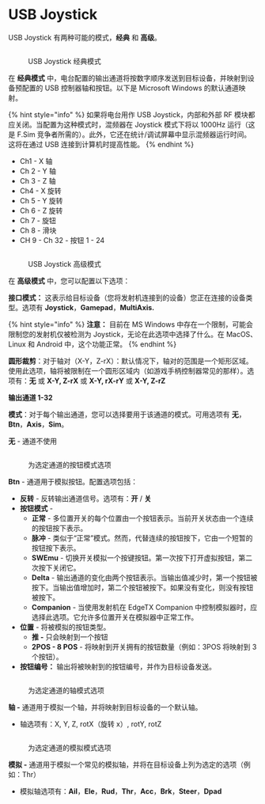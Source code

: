 # USB Joystick

USB Joystick 有两种可能的模式，**经典** 和 **高级**。&#x20;

<figure><img src="/.gitbook/assets/usbjoystick1.png" alt=""><figcaption><p>USB Joystick 经典模式</p></figcaption></figure>

在 **经典模式** 中，电台配置的输出通道将按数字顺序发送到目标设备，并映射到设备预配置的 USB 控制器轴和按钮。以下是 Microsoft Windows 的默认通道映射。

{% hint style="info" %}
如果将电台用作 USB Joystick，内部和外部 RF 模块都应关闭。当配置为这种模式时，混频器在 Joystick 模式下将以 1000Hz 运行（这是 F.Sim 竞争者所需的）。此外，它还在统计/调试屏幕中显示混频器运行时间。这将在通过 USB 连接到计算机时提高性能。&#x20;
{% endhint %}

* Ch1 - X 轴
* Ch 2 - Y 轴
* Ch 3 - Z 轴
* Ch4 - X 旋转
* Ch 5 - Y 旋转
* Ch 6 - Z 旋转
* Ch 7 - 旋钮
* Ch 8 - 滑块
* CH 9 - Ch 32 - 按钮 1 - 24

<figure><img src="/.gitbook/assets/usbjoystick.png" alt=""><figcaption><p>USB Joystick 高级模式</p></figcaption></figure>

在 **高级模式** 中，您可以配置以下选项：

**接口模式：** 这表示给目标设备（您将发射机连接到的设备）您正在连接的设备类型。选项有 **Joystick**，**Gamepad**，**MultiAxis.** &#x20;

{% hint style="info" %}
**注意：** 目前在 MS Windows 中存在一个限制，可能会限制您的发射机仅被检测为 Joystick，无论在此选项中选择了什么。在 MacOS、Linux 和 Android 中，这个功能正常。
{% endhint %}

**圆形裁剪**：对于轴对（X-Y，Z-rX）：默认情况下，轴对的范围是一个矩形区域。使用此选项，轴将被限制在一个圆形区域内（如游戏手柄控制器常见的那样）。选项有：**无** 或 **X-Y, Z-rX** 或 **X-Y, rX-rY** 或 **X-Y, Z-rZ**

**输出通道 1-32**

**模式**：对于每个输出通道，您可以选择要用于该通道的模式。可用选项有 **无**，**Btn**，**Axis**，**Sim**。

**无** - 通道不使用

<figure><img src="/.gitbook/assets/usbjoystick2.png" alt=""><figcaption><p>为选定通道的按钮模式选项</p></figcaption></figure>

**Btn** - 通道用于模拟按钮。配置选项包括：

* **反转** - 反转输出通道信号。选项有：**开** / **关**
* **按钮模式** -
  * **正常** - 多位置开关的每个位置由一个按钮表示。当前开关状态由一个连续的按钮按下表示。
  * **脉冲** - 类似于“正常”模式。然而，代替连续的按钮按下，它由一个短暂的按钮按下表示。
  * **SWEmu** - 切换开关模拟一个按键按钮。第一次按下打开虚拟按钮，第二次按下关闭它。
  * **Delta** - 输出通道的变化由两个按钮表示。当输出值减少时，第一个按钮被按下。当输出值增加时，第二个按钮被按下。如果没有变化，则没有按钮被按下。
  * **Companion** - 当使用发射机在 EdgeTX Companion 中控制模拟器时，应选择此选项。它允许多位置开关在模拟器中正常工作。
* **位置** - 将被模拟的按钮类型。&#x20;
  * **推 -** 只会映射到一个按钮
  * **2POS - 8 POS** - 将映射到开关拥有的按钮数量（例如：3POS 将映射到 3 个按钮）。
* **按钮编号：** 输出将被映射到的按钮编号，并作为目标设备发送。

<figure><img src="/.gitbook/assets/usbjoystick3.png" alt=""><figcaption><p>为选定通道的轴模式选项</p></figcaption></figure>

**轴 -** 通道用于模拟一个轴，并将映射到目标设备的一个默认轴。

* 轴选项有：X, Y, Z, rotX（旋转 x）, rotY, rotZ

<figure><img src="/.gitbook/assets/usbjoystick4.png" alt=""><figcaption><p>为选定通道的模拟模式选项</p></figcaption></figure>

**模拟 -** 通道用于模拟一个常见的模拟轴，并将在目标设备上列为选定的选项（例如：Thr）

* 模拟轴选项有：**Ail**，**Ele**，**Rud**，**Thr**，**Acc**，**Brk**，**Steer**，**Dpad**
